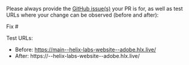 Please always provide the [GitHub issue(s)](../issues) your PR is for, as well as test URLs where your change can be observed (before and after):

Fix #<gh-issue-id>

Test URLs:
- Before: https://main--helix-labs-website--adobe.hlx.live/
- After: https://<branch>--helix-labs-website--adobe.hlx.live/
